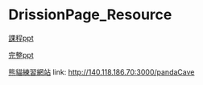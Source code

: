 # DrissionPage_Resource
 
[課程ppt](https://slides.com/ian523411732/20240705)

[完整ppt](https://slides.com/ian523411732/copy-of-20240705)

[熊貓練習網站](http://140.118.186.70:3000/pandaCave)
link: http://140.118.186.70:3000/pandaCave
